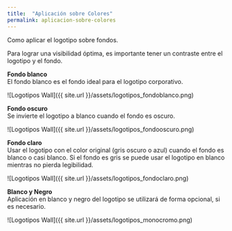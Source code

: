 ```yaml
---
title:  "Aplicación sobre Colores"
permalink: aplicacion-sobre-colores
---
```


Como aplicar el logotipo sobre fondos.

<!--more-->

Para lograr una visibilidad óptima, es importante tener un contraste entre el logotipo y el fondo.

<strong>Fondo blanco</strong><br/>
El fondo blanco es el fondo ideal para el logotipo corporativo.

![Logotipos Wall]({{ site.url }}/assets/logotipos_fondoblanco.png)

<strong>Fondo oscuro</strong><br/> 
Se invierte el logotipo a blanco cuando el fondo es oscuro.

![Logotipos Wall]({{ site.url }}/assets/logotipos_fondooscuro.png)

<strong>Fondo claro</strong><br/> 
Usar el logotipo con el color original (gris oscuro o azul) cuando el fondo es blanco o casi blanco. Si el fondo es gris se puede usar el logotipo en blanco mientras no pierda legibilidad. 

![Logotipos Wall]({{ site.url }}/assets/logotipos_fondoclaro.png)

<strong>Blanco y Negro</strong><br/>
Aplicación en blanco y negro del logotipo se utilizará de forma opcional, si es necesario.

![Logotipos Wall]({{ site.url }}/assets/logotipos_monocromo.png)